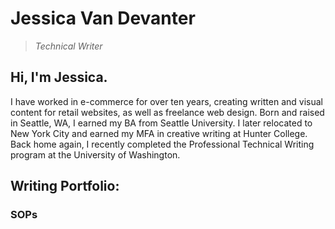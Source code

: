 # Jessica Van Devanter
>*Technical Writer*
## Hi, I'm Jessica.
I have worked in e-commerce for over ten years, creating written and visual content for retail websites, as well as freelance web design. Born and raised in Seattle, WA, I earned my BA from Seattle University. I later relocated to New York City and earned my MFA in creative writing at Hunter College. Back home again, I recently completed the Professional Technical Writing program at the University of Washington.
## Writing Portfolio:
### SOPs
